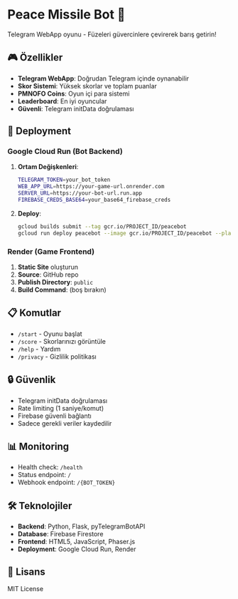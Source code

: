 # Peace Missile Bot 🚀

Telegram WebApp oyunu - Füzeleri güvercinlere çevirerek barış getirin!

## 🎮 Özellikler

- **Telegram WebApp**: Doğrudan Telegram içinde oynanabilir
- **Skor Sistemi**: Yüksek skorlar ve toplam puanlar
- **PMNOFO Coins**: Oyun içi para sistemi
- **Leaderboard**: En iyi oyuncular
- **Güvenli**: Telegram initData doğrulaması

## 🚀 Deployment

### Google Cloud Run (Bot Backend)

1. **Ortam Değişkenleri**:
   ```bash
   TELEGRAM_TOKEN=your_bot_token
   WEB_APP_URL=https://your-game-url.onrender.com
   SERVER_URL=https://your-bot-url.run.app
   FIREBASE_CREDS_BASE64=your_base64_firebase_creds
   ```

2. **Deploy**:
   ```bash
   gcloud builds submit --tag gcr.io/PROJECT_ID/peacebot
   gcloud run deploy peacebot --image gcr.io/PROJECT_ID/peacebot --platform managed --region europe-central2 --allow-unauthenticated
   ```

### Render (Game Frontend)

1. **Static Site** oluşturun
2. **Source**: GitHub repo
3. **Publish Directory**: `public`
4. **Build Command**: (boş bırakın)

## 📋 Komutlar

- `/start` - Oyunu başlat
- `/score` - Skorlarınızı görüntüle
- `/help` - Yardım
- `/privacy` - Gizlilik politikası

## 🔒 Güvenlik

- Telegram initData doğrulaması
- Rate limiting (1 saniye/komut)
- Firebase güvenli bağlantı
- Sadece gerekli veriler kaydedilir

## 📊 Monitoring

- Health check: `/health`
- Status endpoint: `/`
- Webhook endpoint: `/{BOT_TOKEN}`

## 🛠️ Teknolojiler

- **Backend**: Python, Flask, pyTelegramBotAPI
- **Database**: Firebase Firestore
- **Frontend**: HTML5, JavaScript, Phaser.js
- **Deployment**: Google Cloud Run, Render

## 📝 Lisans

MIT License 